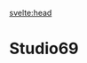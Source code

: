 <script lang="ts">
  import Contact from '$lib/Contact.svelte';
</script>

<svelte:head>

<title>Studio69 on KinkyBangkok.com</title>
<meta name="description" content="Community dungeon hidden at Sathorn" />
</svelte:head>

# Studio69



<Contact />
